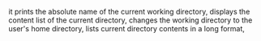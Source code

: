 it prints the absolute name of the current working directory,
displays the content list of the current directory,
changes the working directory to the user's home directory,
lists current directory contents in a long format,
